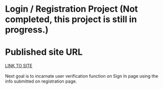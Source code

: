 # Login / Registration Project (Not completed, this project is still in progress.)
# Published site URL 
[LINK TO SITE](nrdydoggo.github.io)<br /><br />Next goal is to incarnate user verification function on Sign In page using the info submitted on registration page. 
